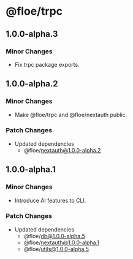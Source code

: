 # @floe/trpc

## 1.0.0-alpha.3

### Minor Changes

- Fix trpc package exports.

## 1.0.0-alpha.2

### Minor Changes

- Make @floe/trpc and @floe/nextauth public.

### Patch Changes

- Updated dependencies
  - @floe/nextauth@1.0.0-alpha.2

## 1.0.0-alpha.1

### Minor Changes

- Introduce AI features to CLI.

### Patch Changes

- Updated dependencies
  - @floe/db@1.0.0-alpha.5
  - @floe/nextauth@1.0.0-alpha.1
  - @floe/utils@1.0.0-alpha.5
